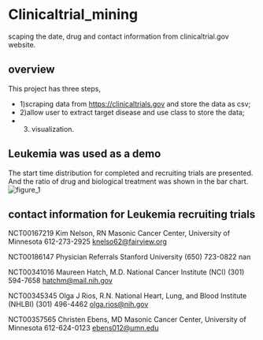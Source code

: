 # Clinicaltrial_mining
scaping the date, drug and contact information from clinicaltrial.gov website.

## overview
This project has three steps, 
* 1)scraping data from https://clinicaltrials.gov and store the data as csv; 
* 2)allow user to extract target disease and use class to store the data; 
* 3) visualization.  

## Leukemia was used as a demo
The start time distribution for completed and recruiting trials are presented. And the ratio of drug and biological treatment was shown in the bar chart.
![figure_1](https://cloud.githubusercontent.com/assets/19654472/24596048/193aa4ac-180a-11e7-8d22-80bf9ef6b9f3.png)

## contact information for Leukemia recruiting trials

NCT00167219 
 Kim Nelson, RN   Masonic Cancer Center, University of Minnesota 
 612-273-2925   knelso62@fairview.org

NCT00186147 
 Physician Referrals   Stanford University 
 (650) 723-0822   nan

NCT00341016 
 Maureen Hatch, M.D.   National Cancer Institute (NCI) 
 (301) 594-7658   hatchm@mail.nih.gov

NCT00345345 
 Olga J Rios, R.N.   National Heart, Lung, and Blood Institute (NHLBI) 
 (301) 496-4462   olga.rios@nih.gov

NCT00357565 
 Christen Ebens, MD   Masonic Cancer Center, University of Minnesota 
 612-624-0123   ebens012@umn.edu
